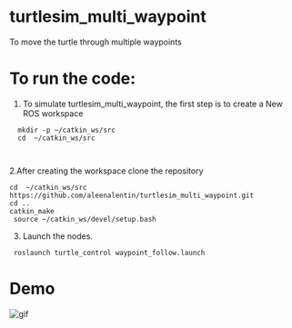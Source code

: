 # turtlesim_multi_waypoint
To move the turtle through multiple waypoints 
# To run the code:

1. To simulate turtlesim_multi_waypoint, the first step is to create a New ROS workspace
```Shell
  mkdir -p ~/catkin_ws/src
  cd  ~/catkin_ws/src
  
 
   ```
2.After creating the workspace clone the repository
 ```Shell
 cd  ~/catkin_ws/src
 https://github.com/aleenalentin/turtlesim_multi_waypoint.git
 cd ..
 catkin_make
  source ~/catkin_ws/devel/setup.bash
 ```
3.  Launch the nodes.
```Shell
 roslaunch turtle_control waypoint_follow.launch 
```
# Demo 



![gif](https://user-images.githubusercontent.com/20817830/174976499-ccb751a5-70d0-417c-af4f-c149c0283808.gif)


